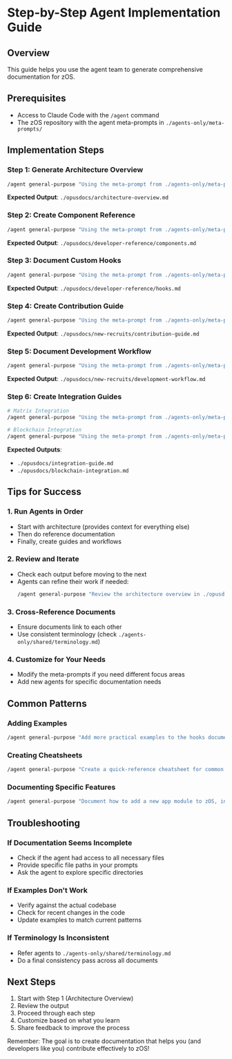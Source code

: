 # Step-by-Step Agent Implementation Guide

## Overview
This guide helps you use the agent team to generate comprehensive documentation for zOS.

## Prerequisites
- Access to Claude Code with the `/agent` command
- The zOS repository with the agent meta-prompts in `./agents-only/meta-prompts/`

## Implementation Steps

### Step 1: Generate Architecture Overview
```bash
/agent general-purpose "Using the meta-prompt from ./agents-only/meta-prompts/architecture-guide-agent.md, analyze the zOS codebase and create a comprehensive architecture overview. Focus on helping new developers understand the mental model of how zOS works."
```

**Expected Output**: `./opusdocs/architecture-overview.md`

### Step 2: Create Component Reference
```bash
/agent general-purpose "Using the meta-prompt from ./agents-only/meta-prompts/developer-reference-agent.md, document the key React components in /src/components/. Start with the most commonly used components like Avatar, Modal, and Button. Include TypeScript types and practical examples."
```

**Expected Output**: `./opusdocs/developer-reference/components.md`

### Step 3: Document Custom Hooks
```bash
/agent general-purpose "Using the meta-prompt from ./agents-only/meta-prompts/developer-reference-agent.md, document all custom hooks in /src/lib/hooks/. Show practical usage examples and explain when to use each hook."
```

**Expected Output**: `./opusdocs/developer-reference/hooks.md`

### Step 4: Create Contribution Guide
```bash
/agent general-purpose "Using the meta-prompt from ./agents-only/meta-prompts/contribution-guide-agent.md, create a welcoming contribution guide specifically for new developers' skill level. Include step-by-step instructions for making first contributions to zOS."
```

**Expected Output**: `./opusdocs/new-recruits/contribution-guide.md`

### Step 5: Document Development Workflow
```bash
/agent general-purpose "Using the meta-prompt from ./agents-only/meta-prompts/development-workflow-agent.md, create a practical development workflow guide. Include daily tasks, debugging strategies, and productivity tips for working with the zOS codebase."
```

**Expected Output**: `./opusdocs/new-recruits/development-workflow.md`

### Step 6: Create Integration Guides
```bash
# Matrix Integration
/agent general-purpose "Using the meta-prompt from ./agents-only/meta-prompts/integration-expert-agent.md, document how Matrix chat integration works in zOS. Include practical examples of sending messages, handling events, and managing rooms."

# Blockchain Integration
/agent general-purpose "Using the meta-prompt from ./agents-only/meta-prompts/integration-expert-agent.md, create a blockchain integration guide focusing on wallet connections, transactions, and smart contract interactions in zOS."
```

**Expected Outputs**: 
- `./opusdocs/integration-guide.md`
- `./opusdocs/blockchain-integration.md`

## Tips for Success

### 1. Run Agents in Order
- Start with architecture (provides context for everything else)
- Then do reference documentation
- Finally, create guides and workflows

### 2. Review and Iterate
- Check each output before moving to the next
- Agents can refine their work if needed:
  ```bash
  /agent general-purpose "Review the architecture overview in ./opusdocs/architecture-overview.md and add a section about performance considerations and optimization strategies used in zOS."
  ```

### 3. Cross-Reference Documents
- Ensure documents link to each other
- Use consistent terminology (check `./agents-only/shared/terminology.md`)

### 4. Customize for Your Needs
- Modify the meta-prompts if you need different focus areas
- Add new agents for specific documentation needs

## Common Patterns

### Adding Examples
```bash
/agent general-purpose "Add more practical examples to the hooks documentation in ./opusdocs/developer-reference/hooks.md, specifically showing how to use hooks with TypeScript and error handling."
```

### Creating Cheatsheets
```bash
/agent general-purpose "Create a quick-reference cheatsheet for common Redux-Saga patterns used in zOS. Save to ./opusdocs/new-recruits/redux-saga-cheatsheet.md"
```

### Documenting Specific Features
```bash
/agent general-purpose "Document how to add a new app module to zOS, including all necessary files, Redux setup, and routing configuration. Save to ./opusdocs/new-recruits/creating-new-app-module.md"
```

## Troubleshooting

### If Documentation Seems Incomplete
- Check if the agent had access to all necessary files
- Provide specific file paths in your prompts
- Ask the agent to explore specific directories

### If Examples Don't Work
- Verify against the actual codebase
- Check for recent changes in the code
- Update examples to match current patterns

### If Terminology Is Inconsistent
- Refer agents to `./agents-only/shared/terminology.md`
- Do a final consistency pass across all documents

## Next Steps
1. Start with Step 1 (Architecture Overview)
2. Review the output
3. Proceed through each step
4. Customize based on what you learn
5. Share feedback to improve the process

Remember: The goal is to create documentation that helps you (and developers like you) contribute effectively to zOS!